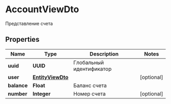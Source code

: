 

# AccountViewDto

Представление счета

## Properties

| Name | Type | Description | Notes |
|------------ | ------------- | ------------- | -------------|
|**uuid** | **UUID** | Глобальный идентификатор |  |
|**user** | [**EntityViewDto**](EntityViewDto.md) |  |  [optional] |
|**balance** | **Float** | Баланс счета |  |
|**number** | **Integer** | Номер счета |  [optional] |




